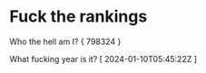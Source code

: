 # Fuck the rankings

Who the hell am I?
{ 798324 }

What fucking year is it?
[ 2024-01-10T05:45:22Z ]
